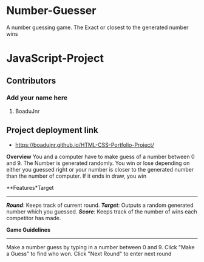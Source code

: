 # Number-Guesser
A number guessing game. The Exact or closest to the generated number wins

# JavaScript-Project



## Contributors
### Add your name here
1. BoaduJnr


## Project deployment link
- https://boadujnr.github.io/HTML-CSS-Portfolio-Project/


**Overview**
You and a computer have to make guess of a number between 0 and 9. The Number is generated randomly.
You win or lose depending on either you guessed right or your number is closer to the generated number than the number of computer.
If it ends in draw, you win

**Features*Target
____________________
***Round***: Keeps track of current round.
***Target***: Outputs a random generated number which you guessed.
***Score***: Keeps track of the number of wins each competitor has made.


**Game Guidelines**
_____________________
Make a number guess by typing in a number between 0 and 9.
Click "Make a Guess" to find who won.
Click "Next Round" to enter next round
